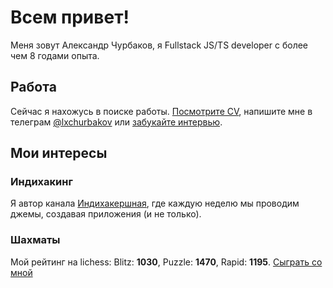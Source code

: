 # Всем привет!

Меня зовут Александр Чурбаков, я Fullstack JS/TS developer с более чем 8 годами опыта.

## Работа

Сейчас я нахожусь в поиске работы. [Посмотрите  CV](https://beryl-plume-b58.notion.site/c5df7d9f758c47229b046d34d1573a26), напишите мне в телеграм [@lxchurbakov](https://t.me/lxchurbakov) или [забукайте интервью](https://calendly.com/lxch/job-interview).

## Мои интересы

### Индихакинг

Я автор канала [Индихакершная](https://t.me/lxchio), где каждую неделю мы проводим джемы, создавая приложения (и не только).

### Шахматы

Мой рейтинг на lichess: Blitz: **1030**, Puzzle: **1470**, Rapid: **1195**. [Сыграть со мной](https://lichess.org/?user=lxchurbakov#friend)

